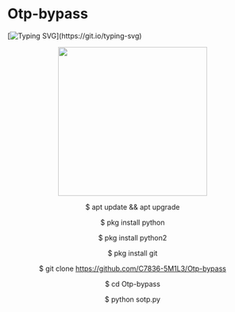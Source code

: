 # Otp-bypass

[![Typing SVG](https://readme-typing-svg.herokuapp.com/?lines=Advanced+otp+bypassing+tool!;Dont+use+illegal+activities!;By+Cyber+smile+:)](https://git.io/typing-svg)


<div align="center">
  <img border-radius: 15px src="https://telegra.ph/file/af6d0967d851f7b8fa77e.jpg" width="300" height="300"/>




$  apt update && apt upgrade

$  pkg install python

$  pkg install python2

$  pkg install git

$  git clone https://github.com/C7836-5M1L3/Otp-bypass

$  cd Otp-bypass

$  python sotp.py
